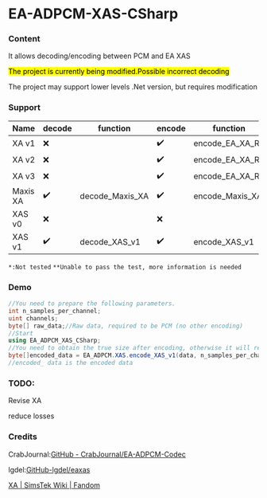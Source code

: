 # EA-ADPCM-XAS-CSharp

### Content

It allows decoding/encoding between PCM and EA XAS

<mark>The project is currently being modified.Possible incorrect decoding</mark>

The project may support lower levels .Net version, but requires modification

### Support

| Name     | decode | function        | encode | function        |
| -------- | ------ | --------------- | ------ | --------------- |
| XA v1    | ❌      |                 | ✔️     | encode_EA_XA_R1 |
| XA v2    | ❌      |                 | ✔️     | encode_EA_XA_R2 |
| XA v3    | ❌      |                 | ✔️     | encode_EA_XA_R3 |
| Maxis XA | ✔️     | decode_Maxis_XA | ✔️     | encode_Maxis_XA |
| XAS v0   | ❌      |                 | ❌      |                 |
| XAS v1   | ✔️     | decode_XAS_v1   | ✔️     | encode_XAS_v1   |

`*:Not tested`  `**Unable to pass the test, more information is needed`

### Demo

```csharp
//You need to prepare the following parameters.
int n_samples_per_channel;
uint channels;
byte[] raw_data;//Raw data, required to be PCM (no other encoding)
//Start
using EA_ADPCM_XAS_CSharp;
//You need to obtain the true size after encoding, otherwise it will result in unnecessary 0x00
byte[]encoded_data = EA_ADPCM.XAS.encode_XAS_v1(data, n_samples_per_channel,channels);
//encoded_ data is the encoded data
```

### 

### TODO:

Revise XA

reduce losses

### Credits

CrabJournal:[GitHub - CrabJournal/EA-ADPCM-Codec](https://github.com/CrabJournal/EA-ADPCM-Codec)

lgdel:[GitHub-lgdel/eaxas](https://github.com/lgdel/eaxas)

[XA | SimsTek Wiki | Fandom](https://simstek.fandom.com/wiki/XA)
